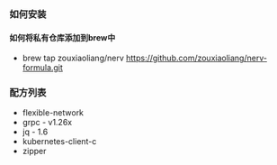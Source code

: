 ### 如何安装
#### 如何将私有仓库添加到brew中
* brew tap zouxiaoliang/nerv https://github.com/zouxiaoliang/nerv-formula.git 
### 配方列表
* flexible-network 
* grpc - v1.26x
* jq - 1.6
* kubernetes-client-c
* zipper